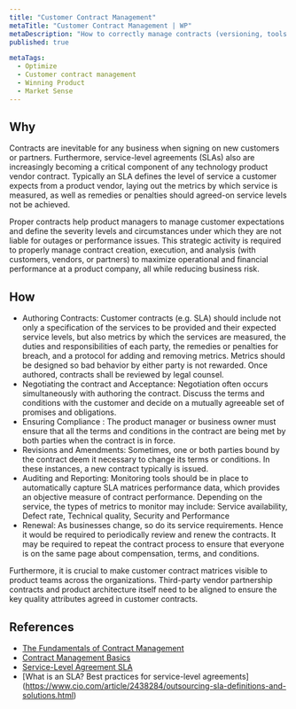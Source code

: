 ```yaml
---
title: "Customer Contract Management"
metaTitle: "Customer Contract Management | WP"
metaDescription: "How to correctly manage contracts (versioning, tools etc), SLAs for customers"
published: true

metaTags:
  - Optimize
  - Customer contract management
  - Winning Product
  - Market Sense
---
```


## Why
Contracts are inevitable for any business when signing on new customers or partners. Furthermore, service-level agreements (SLAs) also are increasingly becoming a critical component of any technology product vendor contract.
Typically an SLA defines the level of service a customer expects from a product vendor, laying out the metrics by which service is measured, as well as remedies or penalties should agreed-on service levels not be achieved.

Proper contracts help product managers to manage customer expectations and define the severity levels and circumstances under which they are not liable for outages or performance issues.
This strategic activity is required to properly manage contract creation, execution, and analysis (with customers, vendors, or partners) to maximize operational and financial performance at a product company, all while reducing business risk.

## How
- Authoring Contracts: Customer contracts (e.g. SLA) should include not only a specification of the services to be provided and their expected service levels, but also metrics by which the services are measured, the duties and responsibilities of each party, the remedies or penalties for breach, and a protocol for adding and removing metrics. Metrics should be designed so bad behavior by either party is not rewarded. Once authored, contracts shall be reviewed by legal counsel.
- Negotiating the contract and Acceptance: Negotiation often occurs simultaneously with authoring the contract. Discuss the terms and conditions with the customer and decide on a mutually agreeable set of promises and obligations.
- Ensuring Compliance : The product manager or business owner must ensure that all the terms and conditions in the contract are being met by both parties when the contract is in force.
- Revisions and Amendments: Sometimes, one or both parties bound by the contract deem it necessary to change its terms or conditions. In these instances, a new contract typically is issued.
- Auditing and Reporting: Monitoring tools should be in place to automatically capture SLA matrices performance data, which provides an objective measure of contract performance. Depending on the service, the types of metrics to monitor may include: Service availability, Defect rate, Technical quality, Security and Performance
- Renewal: As businesses change, so do its service requirements. Hence it would be required to periodically review and renew the contracts. It may be required to repeat the contract process to ensure that everyone is on the same page about compensation, terms, and conditions.

Furthermore, it is crucial to make customer contract matrices visible to product teams across the organizations. Third-party vendor partnership contracts and product architecture itself need to be aligned to ensure the key quality attributes agreed in customer contracts.

## References

- [The Fundamentals of Contract Management](https://www.businessnewsdaily.com/4813-contract-management.html)
- [Contract Management Basics](https://smallbusiness.chron.com/contract-management-basics-59993.html)
- [Service-Level Agreement SLA](https://searchitchannel.techtarget.com/definition/service-level-agreement)
- [What is an SLA? Best practices for service-level agreements] (https://www.cio.com/article/2438284/outsourcing-sla-definitions-and-solutions.html)
